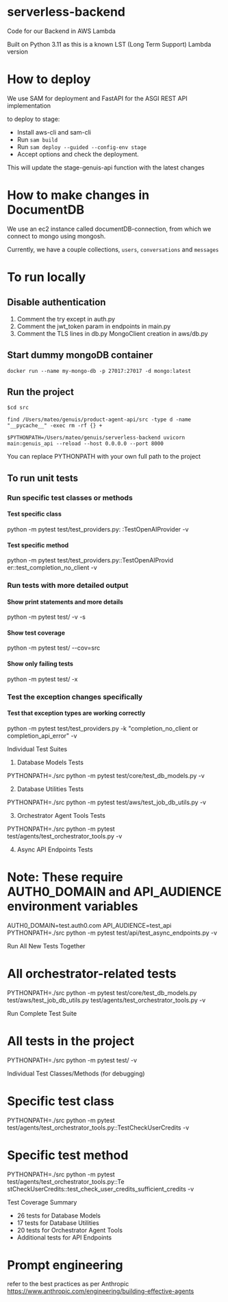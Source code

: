 # serverless-backend
Code for our Backend in AWS Lambda

Built on Python 3.11 as this is a known LST (Long Term Support) Lambda version

# How to deploy

We use SAM for deployment and FastAPI for the ASGI REST API implementation

to deploy to stage:

* Install aws-cli and sam-cli
* Run `sam build`
* Run `sam deploy --guided --config-env stage`
* Accept options and check the deployment. 

This will update the stage-genuis-api function with the latest changes

# How to make changes in DocumentDB

We use an ec2 instance called documentDB-connection, from which we connect to mongo using mongosh. 

Currently, we have a couple collections, `users`, `conversations` and `messages`


# To run locally

## Disable authentication

1. Comment the try except in auth.py
2. Comment the jwt_token param in endpoints in main.py
3. Comment the TLS lines in db.py MongoClient creation in aws/db.py

## Start dummy mongoDB container

`docker run --name my-mongo-db -p 27017:27017 -d mongo:latest`

## Run the project

`$cd src`

`find /Users/mateo/genuis/product-agent-api/src -type d -name "__pycache__" -exec rm -rf {} +`

`$PYTHONPATH=/Users/mateo/genuis/serverless-backend uvicorn main:genuis_api --reload --host 0.0.0.0 --port 8000`

You can replace PYTHONPATH with your own full path to the project


## To run unit tests

### Run specific test classes or methods

  #### Test specific class
  python -m pytest test/test_providers.py:
  :TestOpenAIProvider -v

  #### Test specific method
  python -m pytest
  test/test_providers.py::TestOpenAIProvid
  er::test_completion_no_client -v

  ### Run tests with more detailed output

  #### Show print statements and more details
  python -m pytest test/ -v -s

  #### Show test coverage
  python -m pytest test/ --cov=src

  #### Show only failing tests
  python -m pytest test/ -x

  ### Test the exception changes specifically

  #### Test that exception types are working correctly
  python -m pytest test/test_providers.py
  -k "completion_no_client or 
  completion_api_error" -v


   Individual Test Suites

  1. Database Models Tests

  PYTHONPATH=./src python -m pytest test/core/test_db_models.py -v

  2. Database Utilities Tests

  PYTHONPATH=./src python -m pytest test/aws/test_job_db_utils.py -v

  3. Orchestrator Agent Tools Tests

  PYTHONPATH=./src python -m pytest test/agents/test_orchestrator_tools.py -v

  4. Async API Endpoints Tests

  # Note: These require AUTH0_DOMAIN and API_AUDIENCE environment variables
  AUTH0_DOMAIN=test.auth0.com API_AUDIENCE=test_api PYTHONPATH=./src python -m
   pytest test/api/test_async_endpoints.py -v

  Run All New Tests Together

  # All orchestrator-related tests
  PYTHONPATH=./src python -m pytest test/core/test_db_models.py
  test/aws/test_job_db_utils.py test/agents/test_orchestrator_tools.py -v

  Run Complete Test Suite

  # All tests in the project
  PYTHONPATH=./src python -m pytest test/ -v

  Individual Test Classes/Methods (for debugging)

  # Specific test class
  PYTHONPATH=./src python -m pytest
  test/agents/test_orchestrator_tools.py::TestCheckUserCredits -v

  # Specific test method
  PYTHONPATH=./src python -m pytest test/agents/test_orchestrator_tools.py::Te
  stCheckUserCredits::test_check_user_credits_sufficient_credits -v

  Test Coverage Summary

  - 26 tests for Database Models
  - 17 tests for Database Utilities
  - 20 tests for Orchestrator Agent Tools
  - Additional tests for API Endpoints


  # Prompt engineering

  refer to the best practices as per Anthropic https://www.anthropic.com/engineering/building-effective-agents
  